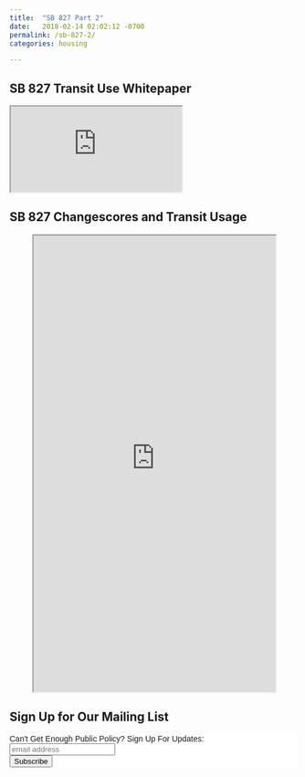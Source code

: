```yaml
---
title:  "SB 827 Part 2"
date:   2018-02-14 02:02:12 -0700
permalink: /sb-827-2/
categories: housing

---
```

## SB 827 Transit Use Whitepaper
<iframe src="https://docs.google.com/document/d/e/2PACX-1vSRg-G5IEpFY9BFxqg0Afb7Rx-oFRQXNqZLpYDhfSM-b3Hm0cLwHg16qXHd07oOpm8iMvrDthcdrcs4/pub?embedded=true"></iframe>


## SB 827 Changescores and Transit Usage
<div>
  <figure>
    <iframe src="https://s3-us-west-2.amazonaws.com/sb-827-analysis-map/changescores.html"  height="800" width="100%" ></iframe>
  </figure>
</div>

## Sign Up for Our Mailing List

<!-- Begin MailChimp Signup Form -->
<link href="//cdn-images.mailchimp.com/embedcode/slim-10_7.css" rel="stylesheet" type="text/css">
<style type="text/css">
	#mc_embed_signup{background:#fff; clear:left; font:14px Helvetica,Arial,sans-serif; }
	/* Add your own MailChimp form style overrides in your site stylesheet or in this style block.
	   We recommend moving this block and the preceding CSS link to the HEAD of your HTML file. */
</style>
<div id="mc_embed_signup">
<form action="https://compiler.us14.list-manage.com/subscribe/post?u=83dad32003c2669592d5c0b95&amp;id=c90cc72960" method="post" id="mc-embedded-subscribe-form" name="mc-embedded-subscribe-form" class="validate" target="_blank" novalidate>
    <div id="mc_embed_signup_scroll">
	<label for="mce-EMAIL">Can't Get Enough Public Policy? Sign Up For Updates:</label>
	<input type="email" value="" name="EMAIL" class="email" id="mce-EMAIL" placeholder="email address" required>
    <!-- real people should not fill this in and expect good things - do not remove this or risk form bot signups-->
    <div style="position: absolute; left: -5000px;" aria-hidden="true"><input type="text" name="b_83dad32003c2669592d5c0b95_c90cc72960" tabindex="-1" value=""></div>
    <div class="clear"><input type="submit" value="Subscribe" name="subscribe" id="mc-embedded-subscribe" class="button"></div>
    </div>
</form>
</div>

<!--End mc_embed_signup-->
